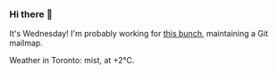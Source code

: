 ### Hi there :wave:

It's Wednesday! I'm probably working for [this bunch](https://github.com/kohofinancial), maintaining a Git mailmap.

Weather in Toronto: mist, at +2°C.
